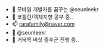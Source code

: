- 👋 모바일 개발자를 꿈꾸는 @seunleekr
- 🌱 코틀린/객체지향 공부 중..
- 📫 rarafamily@naver.com
- 💌 @seunleekr
- 🐢 거북목 버섯 증후군 진행 중..

<!---
seunleekr/seunleekr is a ✨ special ✨ repository because its `README.md` (this file) appears on your GitHub profile.
You can click the Preview link to take a look at your changes.
--->
